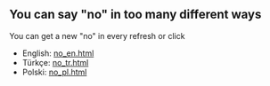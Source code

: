 ## You can say "no" in too many different ways

You can get a new "no" in every refresh or click

- English: [no_en.html](https://goo.gl/zhMB7T)
- Türkçe: [no_tr.html](https://goo.gl/hmN4TW)
- Polski: [no_pl.html](https://hasantayyar.github.io/you_can_say_no/no_pl.html)
